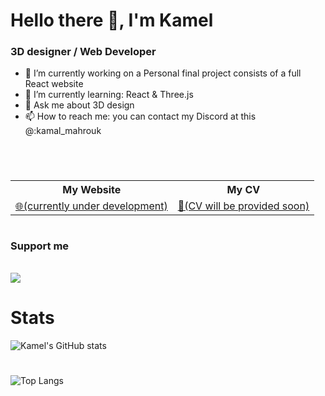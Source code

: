 # Hello there 👋, I'm Kamel

### 3D designer / Web Developer

- 🔭 I’m currently working on a Personal final project consists of a full React website
- 🌱 I’m currently learning: React & Three.js
- 💬 Ask me about 3D design
- 📫 How to reach me: you can contact my Discord at this @:kamal_mahrouk

<br/>

#

<table>
    <tr>
        <th>My Website</th>
        <th>My CV</th>
    </tr>
    <tr>
        <td>
            <a href="">🌐(currently under development)</a>
        </td>
        <td>
            <a href="">📃(CV will be provided soon)</a>
        </td>
    </tr>
</table>

#

### Support me
<br/> <a href="https://buymeacoffee.com/kamelmahrouk?new=1"><img src="https://www.vectorlogo.zone/logos/buymeacoffee/buymeacoffee-official.svg"/></a> <br />
#

# Stats 

![Kamel's GitHub stats](https://github-readme-stats.vercel.app/api?username=KamalMahrouk&show_icons=true&theme=dark)

#

![Top Langs](https://github-readme-stats.vercel.app/api/top-langs/?username=KamalMahrouk&layout=compact)

<!--
**KamalMahrouk/KamalMahrouk** is a ✨ _special_ ✨ repository because its `README.md` (this file) appears on your GitHub profile.

Here are some ideas to get you started:

- 🔭 I’m currently working on ...
- 🌱 I’m currently learning ...
- 👯 I’m looking to collaborate on ...
- 🤔 I’m looking for help with ...
- 💬 Ask me about ...
- 📫 How to reach me: ...
- 😄 Pronouns: ...
- ⚡ Fun fact: ...
-->
